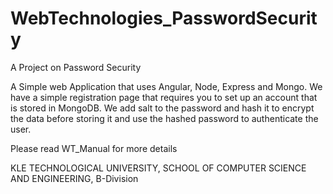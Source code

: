 # WebTechnologies_PasswordSecurity
A Project on Password Security


A Simple web Application that uses Angular, Node, Express and Mongo. We have a simple registration page that requires you to set up an account that is stored in MongoDB. We add salt to the password and hash it to encrypt the data before storing it and use the hashed password to authenticate the user.

Please read WT_Manual for more details



KLE TECHNOLOGICAL UNIVERSITY,
SCHOOL OF COMPUTER SCIENCE AND ENGINEERING,
B-Division

